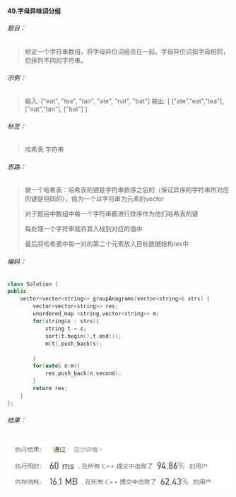 #### 49.字母异味词分组

###### 题目：

> 给定一个字符串数组，将字母异位词组合在一起。字母异位词指字母相同，但排列不同的字符串。

###### 示例：

> 输入: ["eat", "tea", "tan", "ate", "nat", "bat"]
> 输出:
> [
>   ["ate","eat","tea"],
>   ["nat","tan"],
>   ["bat"]
> ]

###### 标签：

> 哈希表  字符串

###### 思路：

>  做一个哈希表：哈希表的键是字符串排序之后的（保证异序的字符串所对应的键是相同的），值为一个以字符串为元素的vector 
>
>  对于题目中数组中每一个字符串都进行排序作为他们哈希表的键  
>
>  每处理一个字符串就将其入栈到对应的值中
>
>  最后将哈希表中每一对的第二个元素放入目标数据结构res中
>
>  

###### 编码：

```c++
class Solution {
public:
    vector<vector<string>> groupAnagrams(vector<string>& strs) {
        vector<vector<string>> res;
        unordered_map <string,vector<string>> m;
        for(string&s : strs){
            string t = s;
            sort(t.begin(),t.end());
            m[t].push_back(s);

        }
        for(auto& n:m){
            res.push_back(n.second);
        }
        return res;
    }
};
```

###### 结果：

![运行结果](images/image-20200808160530781.png)